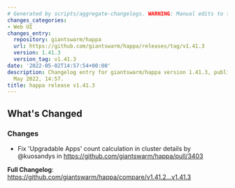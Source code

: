 ```yaml
---
# Generated by scripts/aggregate-changelogs. WARNING: Manual edits to this files will be overwritten.
changes_categories:
- Web UI
changes_entry:
  repository: giantswarm/happa
  url: https://github.com/giantswarm/happa/releases/tag/v1.41.3
  version: 1.41.3
  version_tag: v1.41.3
date: '2022-05-02T14:57:54+00:00'
description: Changelog entry for giantswarm/happa version 1.41.3, published on 02
  May 2022, 14:57.
title: happa release v1.41.3
---
```


<!-- Release notes generated using configuration in .github/release.yml at main -->

## What's Changed
### Changes
* Fix 'Upgradable Apps' count calculation in cluster details by @kuosandys in https://github.com/giantswarm/happa/pull/3403


**Full Changelog**: https://github.com/giantswarm/happa/compare/v1.41.2...v1.41.3
